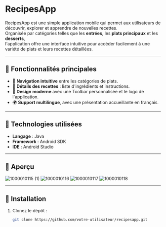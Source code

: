 # RecipesApp

RecipesApp est une simple application mobile qui permet aux utilisateurs de découvrir, explorer et apprendre de nouvelles recettes.  
Organisée par catégories telles que les **entrées**, les **plats principaux** et les **desserts**,  
l'application offre une interface intuitive pour accéder facilement à une variété de plats et leurs recettes détaillées.

---

## 🎯 Fonctionnalités principales

- 🌟 **Navigation intuitive** entre les catégories de plats.  
- 📖 **Détails des recettes** : liste d'ingrédients et instructions.  
- 🎨 **Design moderne** avec une Toolbar personnalisée et le logo de l'application.  
- 🌍 **Support multilingue**, avec une présentation accueillante en français.   

---

## 🔧 Technologies utilisées

- **Langage** : Java  
- **Framework** : Android SDK  
- **IDE** : Android Studio   

---

## 📸 Aperçu
![1000010115 (1)](https://github.com/user-attachments/assets/b72c55f8-8a61-48ce-96e4-ea9a76059a36) ![1000010116](https://github.com/user-attachments/assets/4296ce3f-6f13-4d14-af55-b80fdf24fb68) ![1000010117](https://github.com/user-attachments/assets/7890e1c9-cdbf-49b8-af8c-c58e40aadf40) ![1000010118](https://github.com/user-attachments/assets/643d3b1e-2445-4ce7-8bd0-e03ec74969f3)

---

## 🚀 Installation

1. Clonez le dépôt :  
   ```bash
   git clone https://github.com/votre-utilisateur/recipesapp.git
